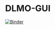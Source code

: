 # DLMO-GUI

[![Binder](https://mybinder.org/badge_logo.svg)](https://mybinder.org/v2/gh/gkolosov/DLMO-GUI/HEAD?labpath=notebooks%2Fexpert_DLMO_interface.ipynb)